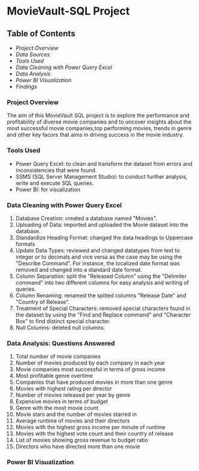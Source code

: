 # MovieVault-SQL Project
## Table of Contents

- *Project Overview*
- *Data Sources*
- *Tools Used*
- *Data Cleaning with Power Query Excel*
- *Data Analysis*
- *Power BI Visualization*
- *Findings*

### Project Overview
The aim of this MovieVault SQL project is to explore the performance and profitability of diverse movie companies and to uncover insights about the most successful movie companies,top performing movies, trends in genre and other key facors that aims in driving success in the movie industry.


### Tools Used
- Power Query Excel: to clean and transform the dataset from errors and inconsistencies that were found.
- SSMS (SQL Server Management Studio): to conduct further analysis, write and execute SQL queries.
- Power BI: for visualization


### Data Cleaning with Power Query Excel
1. Database Creation: created a database named "Movies".
2. Uploading of Data: imported and uploaded the Movie dataset into the database.
3. Standardize Heading Format: changed the data headings to Uppercase formats
4. Update Data Types: reviewed and changed datatypes from text to integer or to decimals and vice versa as the case may be using the "Describe Command". For instance, the localized date format was removed and changed into a standard date format.
5. Column Separation: split the "Released Column" using the "Delimiter command" into two different columns for easy analysis and writing of queries.
6. Column Renaming: renamed the splited columns "Release Date" and "Country of Release".
7. Treatment of Special Characters: removed special characters found in the dataset by using the "Find and Replace command" and "Character Box" to find distinct special character.
8. Null Columns: deleted null columns.


### Data Analysis: Questions Answered
1. Total number of movie companies
2. Number of movies produced by each company in each year
3. Movie companies most successful in terms of gross income
4. Most profitable genre overtime
5. Companies that have produced movies in more than one genre
6. Movies with highest rating per director
7. Number of movies released per year by genre
8. Expensive movies in terms of budget
9. Genre with the most movie count
10. Movie stars and the number of movies starred in
11. Average runtime of movies and their directors
12. Movies with the highest gross income per minute of runtime
13. Movies with the highest vote count and their country of release
14. List of movies showing gross revenue to budget ratio
15. Directors who have directed more than one movie


### Power BI Visualization
